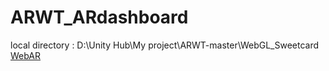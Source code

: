 # ARWT_ARdashboard
local directory : D:\Unity Hub\My project\ARWT-master\WebGL_Sweetcard
[WebAR](https://g0983230881.github.io/ARWT_ARdashboard/)
